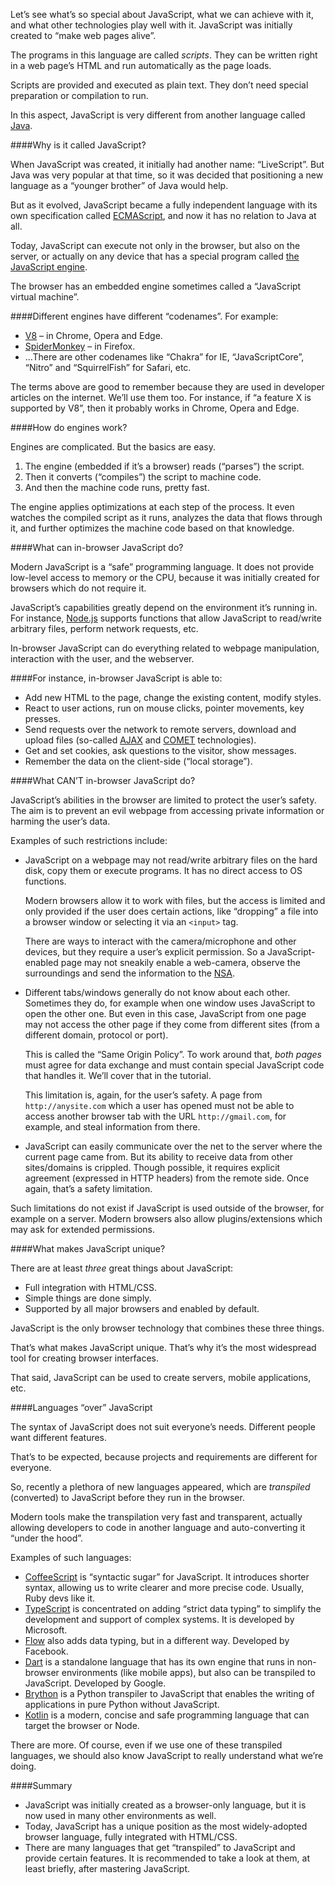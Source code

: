 Let’s see what’s so special about JavaScript, what we can achieve with it, and what other technologies play well with it. JavaScript was initially created to “make web pages alive”.

The programs in this language are called _scripts_. They can be written right in a web page’s HTML and run automatically as the page loads.

Scripts are provided and executed as plain text. They don’t need special preparation or compilation to run.

In this aspect, JavaScript is very different from another language called [Java](https://en.wikipedia.org/wiki/Java_(programming_language)).

####Why is it called JavaScript?

When JavaScript was created, it initially had another name: “LiveScript”. But Java was very popular at that time, so it was decided that positioning a new language as a “younger brother” of Java would help.

But as it evolved, JavaScript became a fully independent language with its own specification called [ECMAScript](http://en.wikipedia.org/wiki/ECMAScript), and now it has no relation to Java at all.

Today, JavaScript can execute not only in the browser, but also on the server, or actually on any device that has a special program called [the JavaScript engine](https://en.wikipedia.org/wiki/JavaScript_engine).

The browser has an embedded engine sometimes called a “JavaScript virtual machine”.

####Different engines have different “codenames”. For example:

*   [V8](https://en.wikipedia.org/wiki/V8_(JavaScript_engine)) – in Chrome, Opera and Edge.
*   [SpiderMonkey](https://en.wikipedia.org/wiki/SpiderMonkey) – in Firefox.
*   …There are other codenames like “Chakra” for IE, “JavaScriptCore”, “Nitro” and “SquirrelFish” for Safari, etc.

The terms above are good to remember because they are used in developer articles on the internet. We’ll use them too. For instance, if “a feature X is supported by V8”, then it probably works in Chrome, Opera and Edge.

####How do engines work?

Engines are complicated. But the basics are easy.

1.  The engine (embedded if it’s a browser) reads (“parses”) the script.
2.  Then it converts (“compiles”) the script to machine code.
3.  And then the machine code runs, pretty fast.

The engine applies optimizations at each step of the process. It even watches the compiled script as it runs, analyzes the data that flows through it, and further optimizes the machine code based on that knowledge.

####What can in-browser JavaScript do?

Modern JavaScript is a “safe” programming language. It does not provide low-level access to memory or the CPU, because it was initially created for browsers which do not require it.

JavaScript’s capabilities greatly depend on the environment it’s running in. For instance, [Node.js](https://wikipedia.org/wiki/Node.js) supports functions that allow JavaScript to read/write arbitrary files, perform network requests, etc.

In-browser JavaScript can do everything related to webpage manipulation, interaction with the user, and the webserver.

####For instance, in-browser JavaScript is able to:

*   Add new HTML to the page, change the existing content, modify styles.
*   React to user actions, run on mouse clicks, pointer movements, key presses.
*   Send requests over the network to remote servers, download and upload files (so-called [AJAX](https://en.wikipedia.org/wiki/Ajax_(programming)) and [COMET](https://en.wikipedia.org/wiki/Comet_(programming)) technologies).
*   Get and set cookies, ask questions to the visitor, show messages.
*   Remember the data on the client-side (“local storage”).

####What CAN’T in-browser JavaScript do?

JavaScript’s abilities in the browser are limited to protect the user’s safety. The aim is to prevent an evil webpage from accessing private information or harming the user’s data.

Examples of such restrictions include:

*   JavaScript on a webpage may not read/write arbitrary files on the hard disk, copy them or execute programs. It has no direct access to OS functions.
    
    Modern browsers allow it to work with files, but the access is limited and only provided if the user does certain actions, like “dropping” a file into a browser window or selecting it via an `<input>` tag.
    
    There are ways to interact with the camera/microphone and other devices, but they require a user’s explicit permission. So a JavaScript-enabled page may not sneakily enable a web-camera, observe the surroundings and send the information to the [NSA](https://en.wikipedia.org/wiki/National_Security_Agency).
    
*   Different tabs/windows generally do not know about each other. Sometimes they do, for example when one window uses JavaScript to open the other one. But even in this case, JavaScript from one page may not access the other page if they come from different sites (from a different domain, protocol or port).
    
    This is called the “Same Origin Policy”. To work around that, _both pages_ must agree for data exchange and must contain special JavaScript code that handles it. We’ll cover that in the tutorial.
    
    This limitation is, again, for the user’s safety. A page from `http://anysite.com` which a user has opened must not be able to access another browser tab with the URL `http://gmail.com`, for example, and steal information from there.
    
*   JavaScript can easily communicate over the net to the server where the current page came from. But its ability to receive data from other sites/domains is crippled. Though possible, it requires explicit agreement (expressed in HTTP headers) from the remote side. Once again, that’s a safety limitation.

Such limitations do not exist if JavaScript is used outside of the browser, for example on a server. Modern browsers also allow plugins/extensions which may ask for extended permissions.

####What makes JavaScript unique?

There are at least _three_ great things about JavaScript:

*   Full integration with HTML/CSS.
*   Simple things are done simply.
*   Supported by all major browsers and enabled by default.

JavaScript is the only browser technology that combines these three things.

That’s what makes JavaScript unique. That’s why it’s the most widespread tool for creating browser interfaces.

That said, JavaScript can be used to create servers, mobile applications, etc.

####Languages “over” JavaScript

The syntax of JavaScript does not suit everyone’s needs. Different people want different features.

That’s to be expected, because projects and requirements are different for everyone.

So, recently a plethora of new languages appeared, which are _transpiled_ (converted) to JavaScript before they run in the browser.

Modern tools make the transpilation very fast and transparent, actually allowing developers to code in another language and auto-converting it “under the hood”.

Examples of such languages:

*   [CoffeeScript](https://coffeescript.org/) is “syntactic sugar” for JavaScript. It introduces shorter syntax, allowing us to write clearer and more precise code. Usually, Ruby devs like it.
*   [TypeScript](https://www.typescriptlang.org/) is concentrated on adding “strict data typing” to simplify the development and support of complex systems. It is developed by Microsoft.
*   [Flow](https://flow.org/) also adds data typing, but in a different way. Developed by Facebook.
*   [Dart](https://www.dartlang.org/) is a standalone language that has its own engine that runs in non-browser environments (like mobile apps), but also can be transpiled to JavaScript. Developed by Google.
*   [Brython](https://brython.info/) is a Python transpiler to JavaScript that enables the writing of applications in pure Python without JavaScript.
*   [Kotlin](https://kotlinlang.org/docs/reference/js-overview.html) is a modern, concise and safe programming language that can target the browser or Node.

There are more. Of course, even if we use one of these transpiled languages, we should also know JavaScript to really understand what we’re doing.

####Summary

*   JavaScript was initially created as a browser-only language, but it is now used in many other environments as well.
*   Today, JavaScript has a unique position as the most widely-adopted browser language, fully integrated with HTML/CSS.
*   There are many languages that get “transpiled” to JavaScript and provide certain features. It is recommended to take a look at them, at least briefly, after mastering JavaScript.